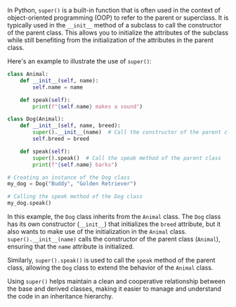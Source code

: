 In Python, `super()` is a built-in function that is often used in the context of object-oriented programming (OOP) to refer to the parent or superclass. It is typically used in the `__init__` method of a subclass to call the constructor of the parent class. This allows you to initialize the attributes of the subclass while still benefiting from the initialization of the attributes in the parent class.

Here's an example to illustrate the use of `super()`:

```python
class Animal:
    def __init__(self, name):
        self.name = name

    def speak(self):
        print(f"{self.name} makes a sound")

class Dog(Animal):
    def __init__(self, name, breed):
        super().__init__(name)  # Call the constructor of the parent class
        self.breed = breed

    def speak(self):
        super().speak()  # Call the speak method of the parent class
        print(f"{self.name} barks")

# Creating an instance of the Dog class
my_dog = Dog("Buddy", "Golden Retriever")

# Calling the speak method of the Dog class
my_dog.speak()
```

In this example, the `Dog` class inherits from the `Animal` class. The `Dog` class has its own constructor (`__init__`) that initializes the `breed` attribute, but it also wants to make use of the initialization in the `Animal` class. `super().__init__(name)` calls the constructor of the parent class (`Animal`), ensuring that the `name` attribute is initialized.

Similarly, `super().speak()` is used to call the `speak` method of the parent class, allowing the `Dog` class to extend the behavior of the `Animal` class.

Using `super()` helps maintain a clean and cooperative relationship between the base and derived classes, making it easier to manage and understand the code in an inheritance hierarchy.
